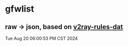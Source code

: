 # gfwlist
## raw -> json, based on [v2ray-rules-dat](https://github.com/Loyalsoldier/v2ray-rules-dat)
Tue Aug 20 06:00:53 PM CST 2024

